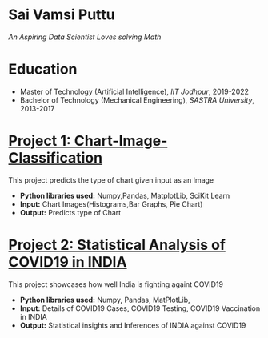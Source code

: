 # Sai Vamsi Puttu
*An Aspiring Data Scientist* 
*Loves solving Math*

# Education
* Master of Technology (Artificial Intelligence), *IIT Jodhpur*, 2019-2022
* Bachelor of Technology (Mechanical Engineering), *SASTRA University*, 2013-2017

# [Project 1: Chart-Image-Classification]()

This project predicts the type of chart given input as an Image
* **Python libraries used:** Numpy,Pandas, MatplotLib, SciKit Learn
* **Input:** Chart Images(Histograms,Bar Graphs, Pie Chart)
* **Output:** Predicts type of Chart

# [Project 2: Statistical Analysis of COVID19 in INDIA]()

This project showcases how well India is fighting againt COVID19
* **Python libraries used:** Numpy, Pandas, MatPlotLib, 
* **Input:** Details of COVID19 Cases, COVID19 Testing, COVID19 Vaccination in INDIA
* **Output:** Statistical insights and Inferences of INDIA against COVID19
